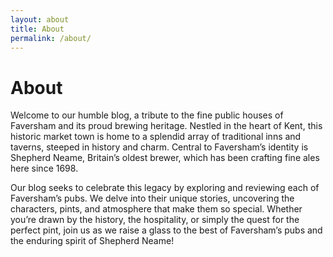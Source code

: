 ```yaml
---
layout: about
title: About
permalink: /about/
---
```


# About

Welcome to our humble blog, a tribute to the fine public houses of Faversham and its proud brewing heritage. Nestled in the heart of Kent, this historic market town is home to a splendid array of traditional inns and taverns, steeped in history and charm. Central to Faversham’s identity is Shepherd Neame, Britain’s oldest brewer, which has been crafting fine ales here since 1698.

Our blog seeks to celebrate this legacy by exploring and reviewing each of Faversham’s pubs. We delve into their unique stories, uncovering the characters, pints, and atmosphere that make them so special. Whether you’re drawn by the history, the hospitality, or simply the quest for the perfect pint, join us as we raise a glass to the best of Faversham’s pubs and the enduring spirit of Shepherd Neame!
